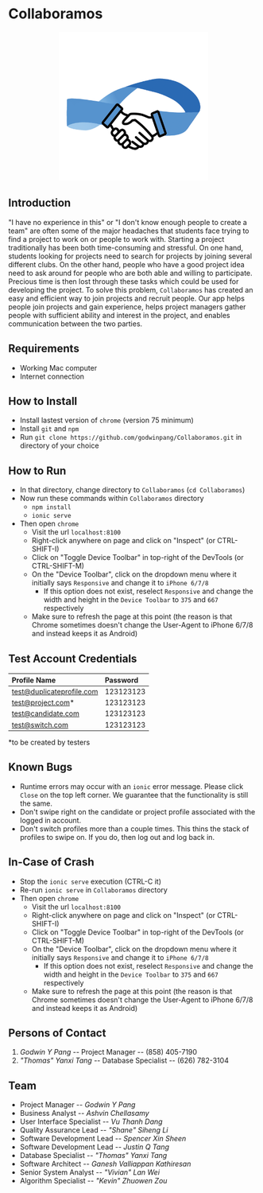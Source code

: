 # Collaboramos

<p align="center">
    <img src="/resources/icon.png" width="300" alt="Collaboramos Logo" />
</p>

## Introduction
"I have no experience in this" or "I don't know enough people to create a team" are often some of the major headaches that students face trying to find a project to work on or people to work with. Starting a project traditionally has been both time-consuming and stressful. On one hand, students looking for projects need to search for projects by joining several different clubs. On the other hand, people who have a good project idea need to ask around for people who are both able and willing to participate. Precious time is then lost through these tasks which could be used for developing the project. To solve this problem, `Collaboramos` has created an easy and efficient way to join projects and recruit people. Our app helps people join projects and gain experience, helps project managers gather people with sufficient ability and interest in the project, and enables communication between the two parties.

## Requirements
- Working Mac computer
- Internet connection

## How to Install
- Install lastest version of `chrome` (version 75 minimum)
- Install `git` and `npm`
- Run `git clone https://github.com/godwinpang/Collaboramos.git` in directory of your choice

## How to Run
- In that directory, change directory to `Collaboramos` (`cd Collaboramos`)
- Now run these commands within `Collaboramos` directory
    + `npm install`
    + `ionic serve`
- Then open `chrome`
    - Visit the url `localhost:8100`
    - Right-click anywhere on page and click on "Inspect" (or CTRL-SHIFT-I)
    - Click on "Toggle Device Toolbar" in top-right of the DevTools (or CTRL-SHIFT-M)
    - On the "Device Toolbar", click on the dropdown menu where it initially says `Responsive` and change it to `iPhone 6/7/8`
        + If this option does not exist, reselect `Responsive` and change the width and height in the `Device Toolbar` to `375` and `667` respectively
    - Make sure to refresh the page at this point (the reason is that Chrome sometimes doesn't change the User-Agent to iPhone 6/7/8 and instead keeps it as Android)

## Test Account Credentials
| **Profile Name** | **Password** |
|:-----------------|:-------------|
| test@duplicateprofile.com | 123123123 |
| test@project.com* | 123123123 |
| test@candidate.com | 123123123 |
| test@switch.com | 123123123 |

*to be created by testers

## Known Bugs
- Runtime errors may occur with an `ionic` error message. Please click `Close` on the top left corner. We guarantee that the functionality is still the same.
- Don't swipe right on the candidate or project profile associated with the logged in account.
- Don't switch profiles more than a couple times. This thins the stack of profiles to swipe on. If you do, then log out and log back in.

## In-Case of Crash
- Stop the `ionic serve` execution (CTRL-C it)
- Re-run `ionic serve` in `Collaboramos` directory
- Then open `chrome`
    - Visit the url `localhost:8100`
    - Right-click anywhere on page and click on "Inspect" (or CTRL-SHIFT-I)
    - Click on "Toggle Device Toolbar" in top-right of the DevTools (or CTRL-SHIFT-M)
    - On the "Device Toolbar", click on the dropdown menu where it initially says `Responsive` and change it to `iPhone 6/7/8`
        + If this option does not exist, reselect `Responsive` and change the width and height in the `Device Toolbar` to `375` and `667` respectively
    - Make sure to refresh the page at this point (the reason is that Chrome sometimes doesn't change the User-Agent to iPhone 6/7/8 and instead keeps it as Android)

## Persons of Contact
1. *Godwin Y Pang* -- Project Manager -- (858) 405-7190
2. *"Thomas" Yanxi Tang* -- Database Specialist -- (626) 782-3104

## Team
- Project Manager -- *Godwin Y Pang*
- Business Analyst -- *Ashvin Chellasamy*
- User Interface Specialist -- *Vu Thanh Dang*
- Quality Assurance Lead -- *"Shane" Siheng Li*
- Software Development Lead -- *Spencer Xin Sheen*
- Software Development Lead -- *Justin Q Tang*
- Database Specialist -- *"Thomas" Yanxi Tang*
- Software Architect -- *Ganesh Valliappan Kathiresan*
- Senior System Analyst -- *"Vivian" Lan Wei*
- Algorithm Specialist -- *"Kevin" Zhuowen Zou*


